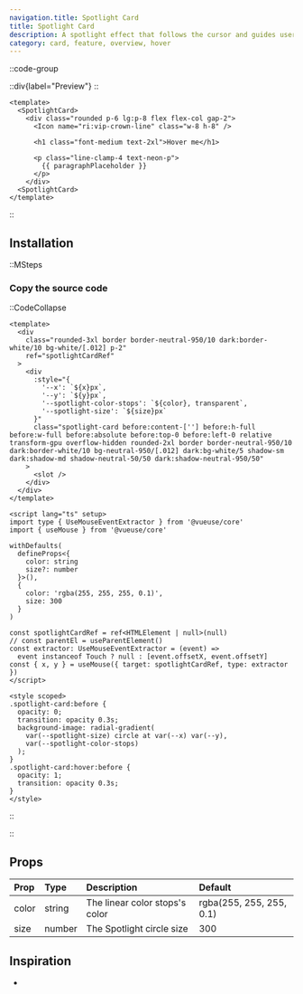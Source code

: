 ```yaml
---
navigation.title: Spotlight Card
title: Spotlight Card
description: A spotlight effect that follows the cursor and guides users' attention.
category: card, feature, overview, hover
---
```


::code-group

::div{label="Preview"}
<Playground url="/playground/spotlight-card"></Playground>
::

```vue [Code]
<template>
  <SpotlightCard>
    <div class="rounded p-6 lg:p-8 flex flex-col gap-2">
      <Icon name="ri:vip-crown-line" class="w-8 h-8" />

      <h1 class="font-medium text-2xl">Hover me</h1>

      <p class="line-clamp-4 text-neon-p">
        {{ paragraphPlaceholder }}
      </p>
    </div>
  <SpotlightCard>
</template>
```

::

## Installation

::MSteps

### Copy the source code

::CodeCollapse

```vue [Code]
<template>
  <div
    class="rounded-3xl border border-neutral-950/10 dark:border-white/10 bg-white/[.012] p-2"
    ref="spotlightCardRef"
  >
    <div
      :style="{
        '--x': `${x}px`,
        '--y': `${y}px`,
        '--spotlight-color-stops': `${color}, transparent`,
        '--spotlight-size': `${size}px`
      }"
      class="spotlight-card before:content-[''] before:h-full before:w-full before:absolute before:top-0 before:left-0 relative transform-gpu overflow-hidden rounded-2xl border border-neutral-950/10 dark:border-white/10 bg-neutral-950/[.012] dark:bg-white/5 shadow-sm dark:shadow-md shadow-neutral-50/50 dark:shadow-neutral-950/50"
    >
      <slot />
    </div>
  </div>
</template>

<script lang="ts" setup>
import type { UseMouseEventExtractor } from '@vueuse/core'
import { useMouse } from '@vueuse/core'

withDefaults(
  defineProps<{
    color: string
    size?: number
  }>(),
  {
    color: 'rgba(255, 255, 255, 0.1)',
    size: 300
  }
)

const spotlightCardRef = ref<HTMLElement | null>(null)
// const parentEl = useParentElement()
const extractor: UseMouseEventExtractor = (event) =>
  event instanceof Touch ? null : [event.offsetX, event.offsetY]
const { x, y } = useMouse({ target: spotlightCardRef, type: extractor })
</script>

<style scoped>
.spotlight-card:before {
  opacity: 0;
  transition: opacity 0.3s;
  background-image: radial-gradient(
    var(--spotlight-size) circle at var(--x) var(--y),
    var(--spotlight-color-stops)
  );
}
.spotlight-card:hover:before {
  opacity: 1;
  transition: opacity 0.3s;
}
</style>
```

::

::

## Props

| Prop  | Type   | Description                    | Default                  |
| :---- | :----- | :----------------------------- | :----------------------- |
| color | string | The linear color stops's color | rgba(255, 255, 255, 0.1) |
| size  | number | The Spotlight circle size      | 300                      |

## Inspiration

-
